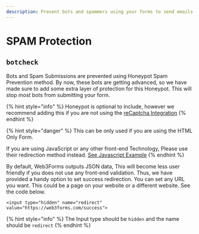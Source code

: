 ```yaml
---
description: Prevent bots and spammers using your forms to send emails.
---
```


# SPAM Protection

## `botcheck`

Bots and Spam Submissions are prevented using Honeypot Spam Prevention method. By now, these bots are getting advanced, so we have made sure to add some extra layer of protection for this Honeypot. This will stop most bots from submitting your form.

{% hint style="info" %}
Honeypot is optional to include, however we recommend adding this if you are not using the [reCaptcha Integration](../../pro-features/recaptcha-integration.md)
{% endhint %}

{% hint style="danger" %}
This can be only used if you are using the HTML Only Form.

If you are using JavaScript or any other front-end Technology, Please use their redirection method instead. [See Javascript Example](../../../how-to-guides/html-and-javascript.md)
{% endhint %}

By default, Web3Forms outputs JSON data, This will become less user friendly if you does not use any front-end validation. Thus, we have provided a handy option to set success redirection. You can set any URL you want. This could be a page on your website or a different website. See the code below.

```markup
<input type="hidden" name="redirect" value="https://web3forms.com/success">
```

{% hint style="info" %}
The Input type should be `hidden` and the name should be `redirect`
{% endhint %}


